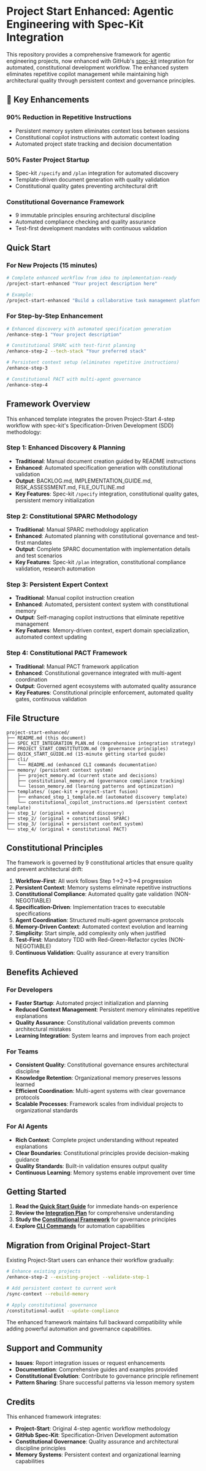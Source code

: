 # Project Start Enhanced: Agentic Engineering with Spec-Kit Integration

This repository provides a comprehensive framework for agentic engineering projects, now enhanced with GitHub's [spec-kit](https://github.com/github/spec-kit) integration for automated, constitutional development workflow. The enhanced system eliminates repetitive copilot management while maintaining high architectural quality through persistent context and governance principles.

## 🌟 Key Enhancements

### **90% Reduction in Repetitive Instructions**
- Persistent memory system eliminates context loss between sessions
- Constitutional copilot instructions with automatic context loading  
- Automated project state tracking and decision documentation

### **50% Faster Project Startup**
- Spec-kit `/specify` and `/plan` integration for automated discovery
- Template-driven document generation with quality validation
- Constitutional quality gates preventing architectural drift

### **Constitutional Governance Framework**
- 9 immutable principles ensuring architectural discipline
- Automated compliance checking and quality assurance
- Test-first development mandates with continuous validation

## Quick Start

### For New Projects (15 minutes)
```bash
# Complete enhanced workflow from idea to implementation-ready
/project-start-enhanced "Your project description here"

# Example:
/project-start-enhanced "Build a collaborative task management platform with real-time updates and team coordination"
```

### For Step-by-Step Enhancement
```bash
# Enhanced discovery with automated specification generation
/enhance-step-1 "Your project description"

# Constitutional SPARC with test-first planning  
/enhance-step-2 --tech-stack "Your preferred stack"

# Persistent context setup (eliminates repetitive instructions)
/enhance-step-3

# Constitutional PACT with multi-agent governance
/enhance-step-4
```

## Framework Overview

This enhanced template integrates the proven Project-Start 4-step workflow with spec-kit's Specification-Driven Development (SDD) methodology:

### **Step 1**: Enhanced Discovery & Planning
- **Traditional**: Manual document creation guided by README instructions
- **Enhanced**: Automated specification generation with constitutional validation
- **Output**: BACKLOG.md, IMPLEMENTATION_GUIDE.md, RISK_ASSESSMENT.md, FILE_OUTLINE.md
- **Key Features**: Spec-kit `/specify` integration, constitutional quality gates, persistent memory initialization

### **Step 2**: Constitutional SPARC Methodology
- **Traditional**: Manual SPARC methodology application  
- **Enhanced**: Automated planning with constitutional governance and test-first mandates
- **Output**: Complete SPARC documentation with implementation details and test scenarios
- **Key Features**: Spec-kit `/plan` integration, constitutional compliance validation, research automation

### **Step 3**: Persistent Expert Context
- **Traditional**: Manual copilot instruction creation
- **Enhanced**: Automated, persistent context system with constitutional memory
- **Output**: Self-managing copilot instructions that eliminate repetitive management
- **Key Features**: Memory-driven context, expert domain specialization, automated context updating

### **Step 4**: Constitutional PACT Framework
- **Traditional**: Manual PACT framework application
- **Enhanced**: Constitutional governance integrated with multi-agent coordination
- **Output**: Governed agent ecosystems with automated quality assurance
- **Key Features**: Constitutional principle enforcement, automated quality gates, continuous validation

## File Structure

```
project-start-enhanced/
├── README.md (this document)
├── SPEC_KIT_INTEGRATION_PLAN.md (comprehensive integration strategy)
├── PROJECT_START_CONSTITUTION.md (9 governance principles)
├── QUICK_START_GUIDE.md (15-minute getting started guide)
├── cli/
│   └── README.md (enhanced CLI commands documentation)
├── memory/ (persistent context system)
│   ├── project_memory.md (current state and decisions)
│   ├── constitutional_memory.md (governance compliance tracking)
│   └── lesson_memory.md (learning patterns and optimization)
├── templates/ (spec-kit + project-start fusion)
│   ├── enhanced_step_1_template.md (automated discovery template)
│   └── constitutional_copilot_instructions.md (persistent context template)
├── step_1/ (original + enhanced discovery)
├── step_2/ (original + constitutional SPARC)
├── step_3/ (original + persistent context system)
└── step_4/ (original + constitutional PACT)
```

## Constitutional Principles

The framework is governed by 9 constitutional articles that ensure quality and prevent architectural drift:

1. **Workflow-First**: All work follows Step 1→2→3→4 progression
2. **Persistent Context**: Memory systems eliminate repetitive instructions
3. **Constitutional Compliance**: Automated quality gate validation (NON-NEGOTIABLE)
4. **Specification-Driven**: Implementation traces to executable specifications
5. **Agent Coordination**: Structured multi-agent governance protocols
6. **Memory-Driven Context**: Automated context evolution and learning
7. **Simplicity**: Start simple, add complexity only when justified  
8. **Test-First**: Mandatory TDD with Red-Green-Refactor cycles (NON-NEGOTIABLE)
9. **Continuous Validation**: Quality assurance at every transition

## Benefits Achieved

### **For Developers**
- **Faster Startup**: Automated project initialization and planning
- **Reduced Context Management**: Persistent memory eliminates repetitive explanations
- **Quality Assurance**: Constitutional validation prevents common architectural mistakes
- **Learning Integration**: System learns and improves from each project

### **For Teams** 
- **Consistent Quality**: Constitutional governance ensures architectural discipline
- **Knowledge Retention**: Organizational memory preserves lessons learned
- **Efficient Coordination**: Multi-agent systems with clear governance protocols
- **Scalable Processes**: Framework scales from individual projects to organizational standards

### **For AI Agents**
- **Rich Context**: Complete project understanding without repeated explanations
- **Clear Boundaries**: Constitutional principles provide decision-making guidance
- **Quality Standards**: Built-in validation ensures output quality
- **Continuous Learning**: Memory systems enable improvement over time

## Getting Started

1. **Read the [Quick Start Guide](QUICK_START_GUIDE.md)** for immediate hands-on experience
2. **Review the [Integration Plan](SPEC_KIT_INTEGRATION_PLAN.md)** for comprehensive understanding
3. **Study the [Constitutional Framework](PROJECT_START_CONSTITUTION.md)** for governance principles
4. **Explore [CLI Commands](cli/README.md)** for automation capabilities

## Migration from Original Project-Start

Existing Project-Start users can enhance their workflow gradually:

```bash
# Enhance existing projects
/enhance-step-2 --existing-project --validate-step-1

# Add persistent context to current work
/sync-context --rebuild-memory

# Apply constitutional governance  
/constitutional-audit --update-compliance
```

The enhanced framework maintains full backward compatibility while adding powerful automation and governance capabilities.

## Support and Community

- **Issues**: Report integration issues or request enhancements
- **Documentation**: Comprehensive guides and examples provided
- **Constitutional Evolution**: Contribute to governance principle refinement
- **Pattern Sharing**: Share successful patterns via lesson memory system

## Credits

This enhanced framework integrates:
- **Project-Start**: Original 4-step agentic workflow methodology
- **GitHub Spec-Kit**: Specification-Driven Development automation
- **Constitutional Governance**: Quality assurance and architectural discipline principles
- **Memory Systems**: Persistent context and organizational learning capabilities

